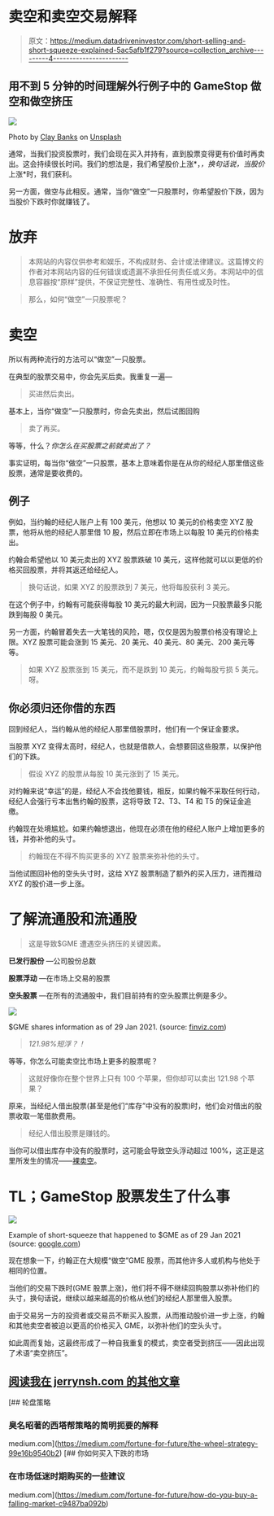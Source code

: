 # 卖空和卖空交易解释

> 原文：<https://medium.datadriveninvestor.com/short-selling-and-short-squeeze-explained-5ac5afb1f279?source=collection_archive---------4----------------------->

## 用不到 5 分钟的时间理解外行例子中的 GameStop 做空和做空挤压

![](img/7e344d39d3b09fb12bc9d5381aed1377.png)

Photo by [Clay Banks](https://unsplash.com/@claybanks?utm_source=medium&utm_medium=referral) on [Unsplash](https://unsplash.com?utm_source=medium&utm_medium=referral)

通常，当我们投资股票时，我们会现在买入并持有，直到股票变得更有价值时再卖出。这会持续很长时间。我们的想法是，我们希望股价上涨*，*，换句话说，当股价*上涨*时，我们获利。

另一方面，做空与此相反。通常，当你“做空”一只股票时，你希望股价下跌，因为当股价下跌时你就赚钱了。

# 放弃

> 本网站的内容仅供参考和娱乐，不构成财务、会计或法律建议。这篇博文的作者对本网站内容的任何错误或遗漏不承担任何责任或义务。本网站中的信息容器按“原样”提供，不保证完整性、准确性、有用性或及时性。

> 那么，如何“做空”一只股票呢？

# 卖空

所以有两种流行的方法可以“做空”一只股票。

在典型的股票交易中，你会先买后卖。我重复一遍—

> 买进然后卖出。

基本上，当你“做空”一只股票时，你会先卖出，然后试图回购

> 卖了再买。

等等，什么？*你怎么在买股票之前就卖出了？*

事实证明，每当你“做空”一只股票，基本上意味着你是在从你的经纪人那里借这些股票，通常是要收费的。

## 例子

例如，当约翰的经纪人账户上有 100 美元，他想以 10 美元的价格卖空 XYZ 股票，他将从他的经纪人那里借 10 股，然后立即在市场上以每股 10 美元的价格卖出。

约翰会希望他以 10 美元卖出的 XYZ 股票跌破 10 美元，这样他就可以以更低的价格买回股票，并将其返还给经纪人。

> 换句话说，如果 XYZ 的股票跌到 7 美元，他将每股获利 3 美元。

在这个例子中，约翰有可能获得每股 10 美元的最大利润，因为一只股票最多只能跌到每股 0 美元。

另一方面，约翰冒着失去一大笔钱的风险，嗯，仅仅是因为股票价格没有理论上限。XYZ 股票可能会涨到 15 美元、20 美元、40 美元、80 美元、200 美元等等。

> 如果 XYZ 股票涨到 15 美元，而不是跌到 10 美元，约翰每股亏损 5 美元。呀。

## 你必须归还你借的东西

回到经纪人，当约翰从他的经纪人那里借股票时，他们有一个保证金要求。

当股票 XYZ 变得太高时，经纪人，也就是借款人，会想要回这些股票，以保护他们的下跌。

> 假设 XYZ 的股票从每股 10 美元涨到了 15 美元。

对约翰来说“幸运”的是，经纪人不会找他要钱，相反，如果约翰不采取任何行动，经纪人会强行亏本出售约翰的股票，这将导致 T2、T3、T4 和 T5 的保证金追缴。

约翰现在处境尴尬。如果约翰想退出，他现在必须在他的经纪人账户上增加更多的钱，并弥补他的头寸。

> 约翰现在不得不购买更多的 XYZ 股票来弥补他的头寸。

当他试图回补他的空头头寸时，这给 XYZ 股票制造了额外的买入压力，进而推动 XYZ 的股价进一步上涨。

# 了解流通股和流通股

> 这是导致$GME 遭遇空头挤压的关键因素。

**已发行股份** —公司股份总数

**股票浮动** —在市场上交易的股票

**空头股票** —在所有的流通股中，我们目前持有的空头股票比例是多少。

![](img/887a63a4cd925942c79891cfa4649586.png)

$GME shares information as of 29 Jan 2021\. (source: [finviz.com](https://finviz.com/))

> *121.98%短浮？！*

等等，你怎么可能卖空比市场上更多的股票呢？

> 这就好像你在整个世界上只有 100 个苹果，但你却可以卖出 121.98 个苹果？

原来，当经纪人借出股票(甚至是他们“库存”中没有的股票)时，他们会对借出的股票收取一笔借款费用。

> 经纪人借出股票是赚钱的。

当你可以借出库存中没有的股票时，这可能会导致空头浮动超过 100%，这正是这里所发生的情况——[裸卖空](https://www.investopedia.com/terms/n/nakedshorting.asp)。

# **TL；GameStop 股票发生了什么事**

![](img/85fdcbed520cf880fd2c336588f0e09b.png)

Example of short-squeeze that happened to $GME as of 29 Jan 2021 (source: [google.com](https://www.google.com/))

现在想象一下，约翰正在大规模“做空”GME 股票，而其他许多人或机构与他处于相同的位置。

当他们的交易下跌时(GME 股票上涨)，他们将不得不继续回购股票以弥补他们的头寸，换句话说，继续以越来越高的价格从他们的经纪人那里借入股票。

由于交易另一方的投资者或交易员不断买入股票，从而推动股价进一步上涨，约翰和其他卖空者被迫以更高的价格买入 GME，以弥补他们的空头头寸。

如此周而复始，这最终形成了一种自我重复的模式，卖空者受到挤压——因此出现了术语“卖空挤压”。

## [阅读我在 jerrynsh.com 的其他文章](http://jerrynsh.com/)

[](https://medium.com/fortune-for-future/the-wheel-strategy-99e16b9540b2) [## 轮盘策略

### 臭名昭著的西塔帮策略的简明扼要的解释

medium.com](https://medium.com/fortune-for-future/the-wheel-strategy-99e16b9540b2) [](https://medium.com/fortune-for-future/how-do-you-buy-a-falling-market-c9487ba092b) [## 你如何买入下跌的市场

### 在市场低迷时期购买的一些建议

medium.com](https://medium.com/fortune-for-future/how-do-you-buy-a-falling-market-c9487ba092b)